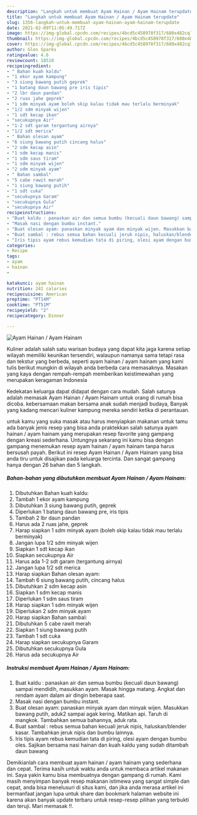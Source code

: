 ```yaml
---
description: "Langkah untuk membuat Ayam Hainan / Ayam Hainam terupdate"
title: "Langkah untuk membuat Ayam Hainan / Ayam Hainam terupdate"
slug: 1356-langkah-untuk-membuat-ayam-hainan-ayam-hainam-terupdate
date: 2021-02-09T11:05:49.717Z
image: https://img-global.cpcdn.com/recipes/4bcd5c458978f317/680x482cq70/ayam-hainan-ayam-hainam-foto-resep-utama.jpg
thumbnail: https://img-global.cpcdn.com/recipes/4bcd5c458978f317/680x482cq70/ayam-hainan-ayam-hainam-foto-resep-utama.jpg
cover: https://img-global.cpcdn.com/recipes/4bcd5c458978f317/680x482cq70/ayam-hainan-ayam-hainam-foto-resep-utama.jpg
author: Glen Sparks
ratingvalue: 4.6
reviewcount: 18510
recipeingredient:
- " Bahan kuah kaldu"
- "1 ekor ayam kampung"
- "3 siung bawang putih geprek"
- "1 batang daun bawang pre iris tipis"
- "2 lbr daun pandan"
- "2 ruas jahe geprek"
- "1 sdm minyak ayam boleh skip kalau tidak mau terlalu berminyak"
- "1/2 sdm minyak wijen"
- "1 sdt kecap ikan"
- "secukupnya Air"
- "1-2 sdt garam tergantung airnya"
- "1/2 sdt merica"
- " Bahan olesan ayam"
- "6 siung bawang putih cincang halus"
- "2 sdm kecap asin"
- "1 sdm kecap manis"
- "1 sdm saus tiram"
- "1 sdm minyak wijen"
- "2 sdm minyak ayam"
- " Bahan sambal"
- "5 cabe rawit merah"
- "1 siung bawang putih"
- "1 sdt cuka"
- "secukupnya Garam"
- "secukupnya Gula"
- "secukupnya Air"
recipeinstructions:
- "Buat kaldu : panaskan air dan semua bumbu (kecuali daun bawang) sampai mendidih, masukkan ayam. Masak hingga matang. Angkat dan rendam ayam dalam air dingin beberapa saat."
- "Masak nasi dengan bumbu instant."
- "Buat olesan ayam: panaskan minyak ayam dan minyak wijen. Masukkan bawang putih, aduk2 sampai agak kering. Matikan api. Taruh di mangkok. Tambahkan semua bahannya, aduk rata."
- "Buat sambal : rebus semua bahan kecuali jeruk nipis, haluskan/blender kasar. Tambahkan jeruk nipis dan bumbu lainnya."
- "Iris tipis ayam rebus kemudian tata di piring, olesi ayam dengan bumbu oles. Sajikan bersama nasi hainan dan kuah kaldu yang sudah ditambah daun bawang"
categories:
- Recipe
tags:
- ayam
- hainan
- 

katakunci: ayam hainan  
nutrition: 241 calories
recipecuisine: American
preptime: "PT14M"
cooktime: "PT51M"
recipeyield: "2"
recipecategory: Dinner

---
```



![Ayam Hainan / Ayam Hainam](https://img-global.cpcdn.com/recipes/4bcd5c458978f317/680x482cq70/ayam-hainan-ayam-hainam-foto-resep-utama.jpg)

Kuliner adalah salah satu warisan budaya yang dapat kita jaga karena setiap wilayah memiliki keunikan tersendiri, walaupun namanya sama tetapi rasa dan tekstur yang berbeda, seperti ayam hainan / ayam hainam yang kami tulis berikut mungkin di wilayah anda berbeda cara memasaknya. Masakan yang kaya dengan rempah-rempah memberikan keistimewahan yang merupakan keragaman Indonesia

Kedekatan keluarga dapat didapat dengan cara mudah. Salah satunya adalah memasak Ayam Hainan / Ayam Hainam untuk orang di rumah bisa dicoba. kebersamaan makan bersama anak sudah menjadi budaya, Banyak yang kadang mencari kuliner kampung mereka sendiri ketika di perantauan.



untuk kamu yang suka masak atau harus menyiapkan makanan untuk tamu ada banyak jenis resep yang bisa anda praktekkan salah satunya ayam hainan / ayam hainam yang merupakan resep favorite yang gampang dengan kreasi sederhana. Untungnya sekarang ini kamu bisa dengan gampang menemukan resep ayam hainan / ayam hainam tanpa harus bersusah payah.
Berikut ini resep Ayam Hainan / Ayam Hainam yang bisa anda tiru untuk disajikan pada keluarga tercinta. Dan sangat gampang hanya dengan 26 bahan dan 5 langkah.


<!--inarticleads1-->

##### Bahan-bahan yang dibutuhkan membuat Ayam Hainan / Ayam Hainam:

1. Dibutuhkan  Bahan kuah kaldu:
1. Tambah 1 ekor ayam kampung
1. Dibutuhkan 3 siung bawang putih, geprek
1. Diperlukan 1 batang daun bawang pre, iris tipis
1. Tambah 2 lbr daun pandan
1. Harus ada 2 ruas jahe, geprek
1. Harap siapkan 1 sdm minyak ayam (boleh skip kalau tidak mau terlalu berminyak)
1. Jangan lupa 1/2 sdm minyak wijen
1. Siapkan 1 sdt kecap ikan
1. Siapkan secukupnya Air
1. Harus ada 1-2 sdt garam (tergantung airnya)
1. Jangan lupa 1/2 sdt merica
1. Harap siapkan  Bahan olesan ayam:
1. Tambah 6 siung bawang putih, cincang halus
1. Dibutuhkan 2 sdm kecap asin
1. Siapkan 1 sdm kecap manis
1. Diperlukan 1 sdm saus tiram
1. Harap siapkan 1 sdm minyak wijen
1. Diperlukan 2 sdm minyak ayam
1. Harap siapkan  Bahan sambal:
1. Dibutuhkan 5 cabe rawit merah
1. Siapkan 1 siung bawang putih
1. Tambah 1 sdt cuka
1. Harap siapkan secukupnya Garam
1. Dibutuhkan secukupnya Gula
1. Harus ada secukupnya Air




<!--inarticleads2-->

##### Instruksi membuat  Ayam Hainan / Ayam Hainam:

1. Buat kaldu : panaskan air dan semua bumbu (kecuali daun bawang) sampai mendidih, masukkan ayam. Masak hingga matang. Angkat dan rendam ayam dalam air dingin beberapa saat.
1. Masak nasi dengan bumbu instant.
1. Buat olesan ayam: panaskan minyak ayam dan minyak wijen. Masukkan bawang putih, aduk2 sampai agak kering. Matikan api. Taruh di mangkok. Tambahkan semua bahannya, aduk rata.
1. Buat sambal : rebus semua bahan kecuali jeruk nipis, haluskan/blender kasar. Tambahkan jeruk nipis dan bumbu lainnya.
1. Iris tipis ayam rebus kemudian tata di piring, olesi ayam dengan bumbu oles. Sajikan bersama nasi hainan dan kuah kaldu yang sudah ditambah daun bawang




Demikianlah cara membuat ayam hainan / ayam hainam yang sederhana dan cepat. Terima kasih untuk waktu anda untuk membaca artikel makanan ini. Saya yakin kamu bisa membuatnya dengan gampang di rumah. Kami masih menyimpan banyak resep makanan istimewa yang sangat simple dan cepat, anda bisa menelusuri di situs kami, dan jika anda merasa artikel ini bermanfaat jangan lupa untuk share dan bookmark halaman website ini karena akan banyak update terbaru untuk resep-resep pilihan yang terbukti dan teruji. Mari memasak !!. 
